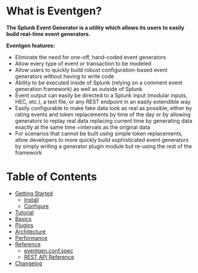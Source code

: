 # What is Eventgen?

**The Splunk Event Generator is a utility which allows its users to easily build real-time event generators.**

**Eventgen features:**
* Eliminate the need for one-off, hand-coded event generators
* Allow every type of event or transaction to be modeled
* Allow users to quickly build robust configuration-based event generators without having to write code
* Ability to be executed inside of Splunk (relying on a comment event generation framework) as well as outside of Splunk
* Event output can easily be directed to a Splunk input (modular inputs, HEC, etc.), a text file, or any REST endpoint in an easily extendible way
* Easily configurable to make fake data look as real as possible, either by rating events and token replacements by time of the day or by allowing generators to replay real data replacing current time by generating data exactly at the same time =intervals as the original data
* For scenarios that cannot be built using simple token replacements, allow developers to more quickly build sophisticated event generators by simply writing a generator plugin module but re-using the rest of the framework

# Table of Contents

* [Getting Started](SETUP.md)
    * [Install](SETUP.md#install)
    * [Configure](SETUP.md#configure)
* [Tutorial](TUTORIAL.md)
* [Basics](BASICS.md)
* [Plugins](PLUGINS.md)
* [Architecture](ARCHITECTURE.md)
* [Performance](PERFORMANCE.md)
* [Reference](REFERENCE.md)
    * [eventgen.conf.spec](REFERENCE.md#eventgenconfspec)
    * [REST API Reference](REFERENCE.md#rest-api-reference)
* [Changelog](CHANGELOG.md)
